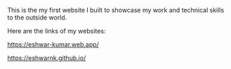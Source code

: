 This is the my first website I built to showcase my work and technical skills to the outside world.

Here are the links of my websites:

https://eshwar-kumar.web.app/

https://eshwarnk.github.io/
